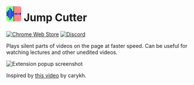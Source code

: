 # <img src="./src/icons/icon.svg" alt="Logo" height="40"/> Jump Cutter

[![Chrome Web Store](https://img.shields.io/chrome-web-store/users/lmppdpldfpfdlipofacekcfleacbbncp?logo=google-chrome)](https://chrome.google.com/webstore/detail/jump-cutter/lmppdpldfpfdlipofacekcfleacbbncp)
[![Discord](https://img.shields.io/discord/678444692592918548?logo=discord)](https://discord.gg/HCjghyT)

Plays silent parts of videos on the page at faster speed.
Can be useful for watching lectures and other unedited videos.

![Extension popup screenshot](./docs/preview-640x400.png)

Inspired by [this video](https://youtu.be/DQ8orIurGxw) by carykh.
